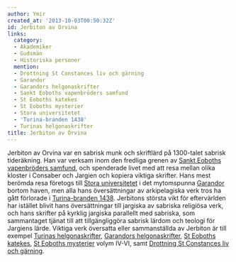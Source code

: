 ```yaml
---
author: Ymir
created_at: '2013-10-03T00:50:32Z'
id: Jerbiton av Orvina
links:
  category:
  - Akademiker
  - Gudsmän
  - Historiska personer
  mention:
  - Drottning St Constances liv och gärning
  - Garandor
  - Garandors helgonaskrifter
  - Sankt Eoboths vapenbröders samfund
  - St Eoboths katekes
  - St Eoboths mysterier
  - Stora universitetet
  - 'Turina-branden 1438'
  - Turinas helgonaskrifter
title: Jerbiton av Orvina
---
```


Jerbiton av Orvina var en sabrisk munk och skriftlärd på 1300-talet sabrisk tideräkning. Han var
verksam inom den fredliga grenen av [Sankt Eoboths vapenbröders samfund], och spenderade livet med
att resa mellan olika kloster i Consaber och Jargien och kopiera viktiga skrifter. Hans mest berömda
resa företogs till [Stora universitetet] i det mytomspunna [Garandor] bortom haven, men alla hans
översättningar av arkipelagiska verk tros ha gått förlorade i [Turina-branden 1438]. Jerbitons
största vikt för eftervärlden har istället blivit hans översättningar till jargiska av sabriska
religiösa verk, och hans skrifter på kyrklig jargiska parallellt med sabriska, som sammantaget
tjänat till att tillgängliggöra sabrisk lärdom och teologi för Jargiens lärde. Viktiga verk
översatta eller sammanställda av Jerbiton är till exempel [Turinas helgonaskrifter], [Garandors
helgonaskrifter], [St Eoboths katekes], [St Eoboths mysterier] volym IV-VI, samt [Drottning St
Constances liv och gärning].

  [Sankt Eoboths vapenbröders samfund]: Sankt_Eoboths_vapenbröders_samfund
  [Stora universitetet]: Stora_universitetet
  [Garandor]: Garandor
  [Turina-branden 1438]: Turina-branden_1438
  [Turinas helgonaskrifter]: Turinas_helgonaskrifter
  [Garandors helgonaskrifter]: Garandors_helgonaskrifter
  [St Eoboths katekes]: St_Eoboths_katekes
  [St Eoboths mysterier]: St_Eoboths_mysterier
  [Drottning St Constances liv och gärning]: Drottning_St_Constances_liv_och_gärning